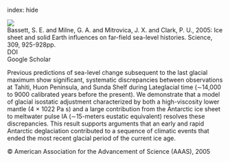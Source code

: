 index: hide

<div class="Citation">
    <div class="Citation-thumb CitationThumb-linked"  data-href="https://doi.org/10.1126/science.1111575">
      <img src="https://static.claimspace.cloud/climate-study-static/refs/thumbs/5/Bassett_et_al_2005-thumb.png" />
    </div>

  <div class="Citation-body">
    <div class="Citation-text">Bassett, S. E. and Milne, G. A. and Mitrovica, J. X. and Clark, P. U., 2005: Ice sheet and solid Earth influences on far-field sea-level histories. <span class="Article-journal">Science, </span><span class="Article-volume">309, </span>925-928pp.</div>
    <div class="Citation-links">
      <div class="CitationLink" data-href="https://doi.org/10.1126/science.1111575">
        <div class="CitationLink-icon CitationLink-Doi"></div>
        <div class="CitationLink-text">DOI</div>
      </div>
      <div class="CitationLink" data-href="https://scholar.google.com/scholar?q=10.1126/science.1111575">
        <div class="CitationLink-icon CitationLink-Scholar"></div>
        <div class="CitationLink-text">Google Scholar</div>
      </div>
    </div>
  </div>
</div>

Previous predictions of sea-level change subsequent to the last glacial maximum show significant, systematic discrepancies between observations at Tahiti, Huon Peninsula, and Sunda Shelf during Lateglacial time (∼14,000 to 9000 calibrated years before the present). We demonstrate that a model of glacial isostatic adjustment characterized by both a high-viscosity lower mantle (4 × 1022 Pa s) and a large contribution from the Antarctic ice sheet to meltwater pulse IA (∼15-meters eustatic equivalent) resolves these discrepancies. This result supports arguments that an early and rapid Antarctic deglaciation contributed to a sequence of climatic events that ended the most recent glacial period of the current ice age.

<div class="Citation-copy">
&copy; American Association for the Advancement of Science (AAAS), 2005
</div>